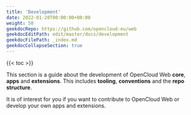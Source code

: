 ```yaml
---
title: 'Development'
date: 2022-01-28T00:00:00+00:00
weight: 50
geekdocRepo: https://github.com/opencloud-eu/web
geekdocEditPath: edit/master/docs/development
geekdocFilePath: _index.md
geekdocCollapseSection: true
---
```


{{< toc >}}

This section is a guide about the development of OpenCloud Web **core**, **apps** and **extensions**.
This includes **tooling**, **conventions** and the **repo structure**.

It is of interest for you if you want to contribute to OpenCloud Web or develop your own apps and extensions.
